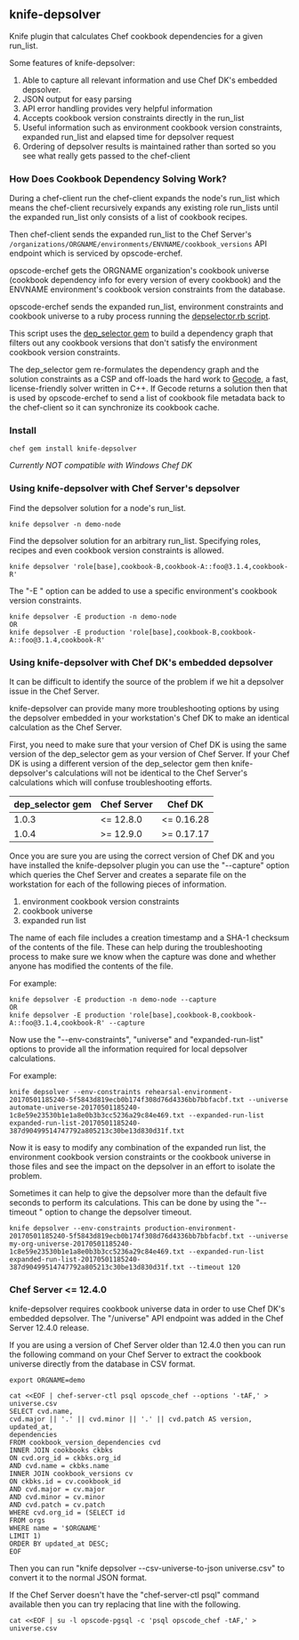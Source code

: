 ## knife-depsolver

Knife plugin that calculates Chef cookbook dependencies for a given run_list.

Some features of knife-depsolver:

1. Able to capture all relevant information and use Chef DK's embedded depsolver.
2. JSON output for easy parsing
3. API error handling provides very helpful information
4. Accepts cookbook version constraints directly in the run_list
5. Useful information such as environment cookbook version constraints, expanded run_list and elapsed time for depsolver request
6. Ordering of depsolver results is maintained rather than sorted so you see what really gets passed to the chef-client

### How Does Cookbook Dependency Solving Work?

During a chef-client run the chef-client expands the node's run_list which means the chef-client recursively expands
any existing role run_lists until the expanded run_list only consists of a list of cookbook recipes.

Then chef-client sends the expanded run_list to the Chef Server's `/organizations/ORGNAME/environments/ENVNAME/cookbook_versions`
API endpoint which is serviced by opscode-erchef.

opscode-erchef gets the ORGNAME organization's cookbook universe (cookbook dependency info for every version of every cookbook)
and the ENVNAME environment's cookbook version constraints from the database.

opscode-erchef sends the expanded run_list, environment constraints and cookbook universe to a ruby process running the
[depselector.rb script](https://github.com/chef/chef-server/blob/12.9.1/src/oc_erchef/apps/chef_objects/priv/depselector_rb/depselector.rb).

This script uses the [dep_selector gem](https://github.com/chef/dep-selector) to build a dependency graph that filters out any
cookbook versions that don't satisfy the environment cookbook version constraints.

The dep_selector gem re-formulates the dependency graph and the solution constraints as a CSP and off-loads the hard work to
[Gecode](http://www.gecode.org/), a fast, license-friendly solver written in C++. If Gecode returns a solution then that is used by
opscode-erchef to send a list of cookbook file metadata back to the chef-client so it can synchronize its cookbook cache.

### Install

```
chef gem install knife-depsolver
```

*Currently NOT compatible with Windows Chef DK*

### Using knife-depsolver with Chef Server's depsolver

Find the depsolver solution for a node's run_list.

```
knife depsolver -n demo-node
```

Find the depsolver solution for an arbitrary run_list.
Specifying roles, recipes and even cookbook version constraints is allowed.

```
knife depsolver 'role[base],cookbook-B,cookbook-A::foo@3.1.4,cookbook-R'
```

The "-E <environment>" option can be added to use a specific environment's cookbook version constraints.

```
knife depsolver -E production -n demo-node
OR
knife depsolver -E production 'role[base],cookbook-B,cookbook-A::foo@3.1.4,cookbook-R'
```

### Using knife-depsolver with Chef DK's embedded depsolver

It can be difficult to identify the source of the problem if we hit a depsolver issue in the Chef Server.

knife-depsolver can provide many more troubleshooting options by using the depsolver embedded in your workstation's Chef DK to make an identical calculation as the Chef Server.

First, you need to make sure that your version of Chef DK is using the same version of the dep_selector gem as your version of Chef Server. If your Chef DK is using a different version of the dep_selector gem then knife-depsolver's calculations will not be identical to the Chef Server's calculations which will confuse troubleshooting efforts.

| dep_selector gem | Chef Server | Chef DK    |
| ---------------- | ----------- | ---------- |
| 1.0.3            | <= 12.8.0   | <= 0.16.28 |
| 1.0.4            | >= 12.9.0   | >= 0.17.17 |

Once you are sure you are using the correct version of Chef DK and you have installed the knife-depsolver plugin you can use the "--capture" option which queries the Chef Server and creates a separate file on the workstation for each of the following pieces of information.

1. environment cookbook version constraints
2. cookbook universe
3. expanded run list

The name of each file includes a creation timestamp and a SHA-1 checksum of the contents of the file. These can help during the troubleshooting process to make sure we know when the capture was done and whether anyone has modified the contents of the file.

For example:

```
knife depsolver -E production -n demo-node --capture
OR
knife depsolver -E production 'role[base],cookbook-B,cookbook-A::foo@3.1.4,cookbook-R' --capture
```

Now use the "--env-constraints", "universe" and "expanded-run-list" options to provide all the information required for local depsolver calculations.

For example:

```
knife depsolver --env-constraints rehearsal-environment-20170501185240-5f5843d819ecb0b174f308d76d4336bb7bbfacbf.txt --universe automate-universe-20170501185240-1c8e59e23530b1e1a8e0b3b3cc5236a29c84e469.txt --expanded-run-list expanded-run-list-20170501185240-387d90499514747792a805213c30be13d830d31f.txt
```

Now it is easy to modify any combination of the expanded run list, the environment cookbook version constraints or the cookbook universe in those files and see the impact on the depsolver in an effort to isolate the problem.

Sometimes it can help to give the depsolver more than the default five seconds to perform its calculations. This can be done by using the "--timeout <seconds>" option to change the depsolver timeout.

```
knife depsolver --env-constraints production-environment-20170501185240-5f5843d819ecb0b174f308d76d4336bb7bbfacbf.txt --universe my-org-universe-20170501185240-1c8e59e23530b1e1a8e0b3b3cc5236a29c84e469.txt --expanded-run-list expanded-run-list-20170501185240-387d90499514747792a805213c30be13d830d31f.txt --timeout 120
```

### Chef Server <= 12.4.0

knife-depsolver requires cookbook universe data in order to use Chef DK's embedded depsolver. The "/universe" API endpoint was added in the Chef Server 12.4.0 release.

If you are using a version of Chef Server older than 12.4.0 then you can run the following command on your Chef Server to extract the cookbook universe directly from the database in CSV format.

```
export ORGNAME=demo

cat <<EOF | chef-server-ctl psql opscode_chef --options '-tAF,' > universe.csv
SELECT cvd.name,
cvd.major || '.' || cvd.minor || '.' || cvd.patch AS version,
updated_at,
dependencies
FROM cookbook_version_dependencies cvd
INNER JOIN cookbooks ckbks
ON cvd.org_id = ckbks.org_id
AND cvd.name = ckbks.name
INNER JOIN cookbook_versions cv
ON ckbks.id = cv.cookbook_id
AND cvd.major = cv.major
AND cvd.minor = cv.minor
AND cvd.patch = cv.patch
WHERE cvd.org_id = (SELECT id
FROM orgs
WHERE name = '$ORGNAME'
LIMIT 1)
ORDER BY updated_at DESC;
EOF
```

Then you can run "knife depsolver --csv-universe-to-json universe.csv" to convert it to the normal JSON format.

If the Chef Server doesn't have the "chef-server-ctl psql" command available then you can try replacing that line with the following.

```
cat <<EOF | su -l opscode-pgsql -c 'psql opscode_chef -tAF,' > universe.csv
```
